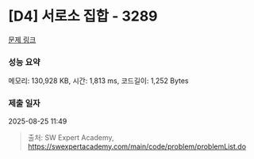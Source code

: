 # [D4] 서로소 집합 - 3289 

[문제 링크](https://swexpertacademy.com/main/code/problem/problemDetail.do?contestProbId=AWBJKA6qr2oDFAWr) 

### 성능 요약

메모리: 130,928 KB, 시간: 1,813 ms, 코드길이: 1,252 Bytes

### 제출 일자

2025-08-25 11:49



> 출처: SW Expert Academy, https://swexpertacademy.com/main/code/problem/problemList.do